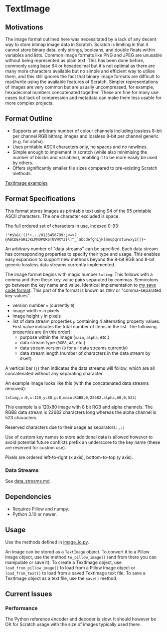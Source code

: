 # TextImage

## Motivations
The image format outlined here was necessitated by a lack of any decent way to store bitmap image data in Scratch. Scratch is limiting in that it cannot store binary data, only strings, booleans, and double floats within variables and lists. Common image formats like PNG and JPEG are unusable without being represented as plain text. This has been done before, commonly using base 64 or hexadecimal but it's not optimal as there are many more characters available but no simple and efficient way to utilise them, and this still ignores the fact that binary image formats are difficult to read/write using the available features of Scratch. Simpler representations of images are very common but are usually uncompressed, for example, hexadecimal numbers concatenated together. These are fine for many use cases but lack of compression and metadata can make them less usable for more complex projects.


## Format Outline
- Supports an arbitrary number of colour channels including lossless 8-bit per channel RGB bitmap images and lossless 8-bit per channel generic (e.g. for alpha).
- Uses printable ASCII characters only, no spaces and no newlines.
- Simple enough to implement in scratch (while also minimising the number of blocks and variables), enabling it to be more easily be used by others.
- Offers significantly smaller file sizes compared to pre-existing Scratch methods.

[TextImage examples](images/converted)


## Format Specifications
This format stores images as printable text using 94 of the 95 printable ASCII characters. The one character excluded is space.

The full ordered set of characters in use, indexed 0-93:

```!"#$%&\'()*+,-./0123456789:;<=>?@ABCDEFGHIJKLMNOPQRSTUVWXYZ[\]^_`abcdefghijklmnopqrstuvwxyz{|}~```

An arbitrary number of "data streams" can be specified. Each data stream has corresponding properties to specify their type and usage. This enables easy expansion to support new methods beyond the 8-bit RGB and 8-bit generic lossless data streams currently implemented.

The image format begins with magic number `txtimg`. This follows with a comma and then these key-value pairs separated by commas. Semicolons go between the key name and value. Identical implementation to [my save code format](https://awesome-llama.github.io/articles/my-save-code-format). This part of the format is known as `CSKV` or "comma-separated key-values".

- version number `v` (currently `0`)
- image width `x` in pixels 
- image height `y` in pixels
- list of data stream properties `p` containing 4 alternating property values. First value indicates the total number of items in the list. The following properties are (in this order): 
    - purpose within the image (`main`, `alpha`, etc.)
    - data stream type (`RGB8`, `A8`, etc.)
    - data stream version (`0` for all data streams currently)
    - data stream length (number of characters in the data stream by itself)

A vertical bar (`|`) then indicates the data streams will follow, which are all concatenated without any separating character. 

An example image looks like this (with the concatenated data streams removed):

```txtimg,v:0,x:120,y:80,p:8,main,RGB8,0,22682,alpha,A8,0,523|```

This example is a 120x80 image with 8 bit RGB and alpha channels. The RGB8 data stream is 22682 characters long whereas the alpha channel is 523 characters.

Reserved characters due to their usage as separators: `,:|`

Use of custom key names to store additional data is allowed however to avoid potential future conflicts prefix an underscore to the key name (these are reserved for custom use). 

Pixels are ordered left-to-right (x axis), bottom-to-top (y axis).


### Data Streams
See [data_streams.md](data_streams.md).


## Dependencies
- Requires Pillow and numpy.
- Python 3.10 or newer.


## Usage
Use the methods defined in [image_io.py](image_io.py). 

An image can be stored as a `TextImage` object. To convert it to a Pillow Image object, use the method `to_pillow_image()` (and from there you can manipulate or save it). To create a TextImage object, use `load_from_pillow_image()` to load from a Pillow Image object or  `load_from_text()` to load from a saved TextImage text file. To save a TextImage object as a text file, use the `save()` method.


## Current Issues
### Performance
The Python reference encoder and decoder is slow. It should however be OK for Scratch usage with the size of images typically used there.

